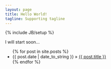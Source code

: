 ```yaml
---
layout: page
title: Hello World!
tagline: Supporting tagline
---
```

{% include JB/setup %}

I will start soon...

<ul class="posts">
  {% for post in site.posts %}
    <li><span>{{ post.date | date_to_string }}</span> &raquo; <a href="{{ BASE_PATH }}{{ post.url }}">{{ post.title }}</a></li>
  {% endfor %}
</ul>
